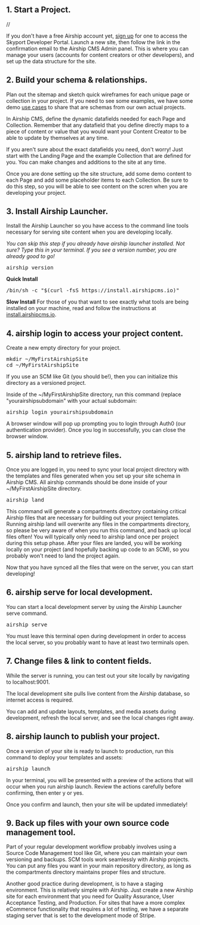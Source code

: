 ## 1. Start a Project.
// <p>If you don't have a free Airship account yet, <a href="/signup">sign up</a> for one to access the Skyport Developer Portal. Launch a new site, then follow the link in the confirmation email to the Airship CMS Admin panel. This is where you can manage your users (accounts for content creators or other developers), and set up the data structure for the site.</p>

## 2. Build your schema & relationships.
<p>Plan out the sitemap and sketch quick wireframes for each unique page or collection in your project. If you need to see some examples, we have some demo <a href="/use-cases">use cases</a> to share that are schemas from our own actual projects.</p>
<p>In Airship CMS, define the dynamic datafields needed for each Page and Collection. Remember that any datafield that you define directly maps to a piece of content or value that you would want your Content Creator to be able to update by themselves at any time.</p>
<p>If you aren't sure about the exact datafields you need, don't worry! Just start with the Landing Page and the example Collection that are defined for you. You can make changes and additions to the site at any time.</p>
<p>Once you are done setting up the site structure, add some demo content to each Page and add some placeholder items to each Collection. Be sure to do this step, so you will be able to see content on the scren when you are developing your project.</p>

## 3. Install Airship Launcher.
<p>Install the Airship Launcher so you have access to the command line tools necessary for serving site content when you are developing locally.</p>
<p><em>You can skip this step if you already have airship launcher installed. Not sure? Type this in your terminal. If you see a version number, you are already good to go!</em></p>
<pre>airship version</pre>
<p><b>Quick Install</b></p>
<pre>
/bin/sh -c "$(curl -fsS https://install.airshipcms.io)"
</pre>
<p><b>Slow Install</b>
For those of you that want to see exactly what tools are being installed on your machine, read and follow the instructions at <a href="https://install.airshipcms.io">install.airshipcms.io</a>.

## 4. <span class="code">airship login</span> to access your project content.
<p>Create a new empty directory for your project.</p>
<pre>
mkdir ~/MyFirstAirshipSite
cd ~/MyFirstAirshipSite
</pre>
<p>If you use an SCM like Git (you should be!), then you can initialize this directory as a versioned project.</p>
<p>Inside of the <span class="code">~/MyFirstAirshipSite directory</span>, run this command (replace "yourairshipsubdomain" with your actual subdomain:</p>
<pre>
airship login yourairshipsubdomain</span>
</pre>
<p>A browser window will pop up prompting you to login through Auth0 (our authentication provider). Once you log in successfully, you can close the browser window.</p>

## 5. <span class="code">airship land</span> to retrieve files.
<p>Once you are logged in, you need to sync your local project directory with the templates and files generated when you set up your site schema in Airship CMS. All airship commands should be done inside of your <span class="code">~/MyFirstAirshipSite</span> directory.</p>
<pre>airship land</pre>
<p>This command will generate a <span class="code">compartments</span> directory containing critical Airship files that are necessary for building out your project templates. Running <span class="code">airship land</span> will overwrite any files in the <span class="code">compartments</span> directory, so please be very aware of when you run this command, and back up local files often! You will typically only need to <span class="code">airship land</span> once per project during this setup phase. After your files are landed, you will be working locally on your project (and hopefully backing up code to an SCM), so you probably won't need to land the project again.</p>
<p>Now that you have synced all the files that were on the server, you can start developing!</p>

## 6. <span class="code">airship serve</span> for local development.
<p>You can start a local development server by using the Airship Launcher serve command.</p>
<pre>
airship serve
</pre>
<p>You must leave this terminal open during development in order to access the local server, so you probably want to have at least two terminals open.
</p>

## 7. Change files & link to content fields.
<p>While the server is running, you can test out your site locally by navigating to <span class="code">localhost:9001</span>.
<p>The local development site pulls live content from the Airship database, so internet access is required.</p>
<p>You can add and update layouts, templates, and media assets during development, refresh the local server, and see the local changes right away.</p>

## 8. <span class="code">airship launch</span> to publish your project.
<p>Once a version of your site is ready to launch to production, run this command to deploy your templates and assets:</p>
<pre>airship launch</pre>
<p>In your terminal, you will be presented with a preview of the actions that will occur when you run <span class="code">airship launch</span>. Review the actions carefully before confirming, then enter <span class="code">y</span> or <span class="code">yes</span>.
<p>Once you confirm and launch, then your site will be updated immediately!</p>

## 9. Back up files with your own source code management tool.
<p>Part of your regular development workflow probably involves using a Source Code Management tool like Git, where you can maintain your own versioning and backups. SCM tools work seamlessly with Airship projects. You can put any files you want in your main repository directory, as long as the <span class="code">compartments</span> directory maintains proper files and structure.</p>
<p>Another good practice during development, is to have a staging environment. This is relatively simple with Airship. Just create a new Airship site for each environment that you need for Quality Assurance, User Acceptance Testing, and Production. For sites that have a more complex eCommerce functionality that requires a lot of testing, we have a separate staging server that is set to the development mode of Stripe.</p>
